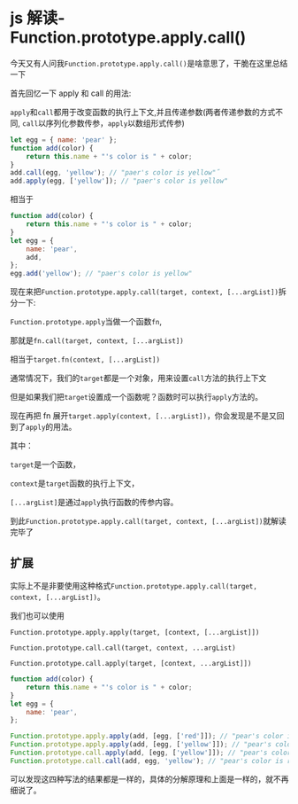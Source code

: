<!-- Date: 2018-08-07 10:24 -->

# js 解读-Function.prototype.apply.call()

今天又有人问我`Function.prototype.apply.call()`是啥意思了，干脆在这里总结一下

首先回忆一下 apply 和 call 的用法:

`apply`和`call`都用于改变函数的执行上下文,并且传递参数(两者传递参数的方式不同, `call`以序列化参数传参，`apply`以数组形式传参)

```js
let egg = { name: 'pear' };
function add(color) {
    return this.name + "'s color is " + color;
}
add.call(egg, 'yellow'); // "paer's color is yellow"˝
add.apply(egg, ['yellow']); // "paer's color is yellow"
```

相当于

```js
function add(color) {
    return this.name + "'s color is " + color;
}
let egg = {
    name: 'pear',
    add,
};
egg.add('yellow'); // "paer's color is yellow"
```

现在来把`Function.prototype.apply.call(target, context, [...argList])`拆分一下:

`Function.prototype.apply`当做一个函数`fn`,

那就是`fn.call(target, context, [...argList])`

相当于`target.fn(context, [...argList])`

通常情况下，我们的`target`都是一个对象，用来设置`call`方法的执行上下文

但是如果我们把`target`设置成一个函数呢？函数时可以执行`apply`方法的。

现在再把 fn 展开`target.apply(context, [...argList])`，你会发现是不是又回到了`apply`的用法。

其中：

`target`是一个函数，

`context`是`target`函数的执行上下文，

`[...argList]`是通过`apply`执行函数的传参内容。

到此`Function.prototype.apply.call(target, context, [...argList])`就解读完毕了

## 扩展

实际上不是非要使用这种格式`Function.prototype.apply.call(target, context, [...argList])`。

我们也可以使用

`Function.prototype.apply.apply(target, [context, [...argList]])`

`Function.prototype.call.call(target, context, ...argList)`

`Function.prototype.call.apply(target, [context, ...argList]])`

```js
function add(color) {
    return this.name + "'s color is " + color;
}
let egg = {
    name: 'pear',
};

Function.prototype.apply.apply(add, [egg, ['red']]); // "pear's color is red"
Function.prototype.apply.apply(add, [egg, ['yellow']]); // "pear's color is red"
Function.prototype.call.apply(add, [egg, ['yellow']]); // "pear's color is red"
Function.prototype.call.call(add, egg, 'yellow'); // "pear's color is red"
```

可以发现这四种写法的结果都是一样的，具体的分解原理和上面是一样的，就不再细说了。

